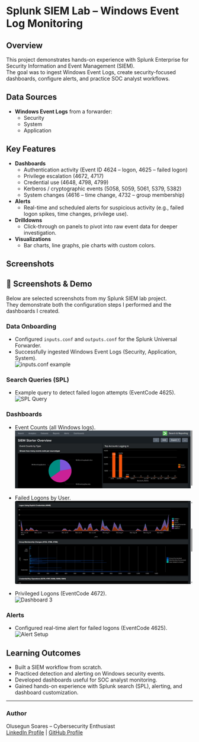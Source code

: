 # Splunk SIEM Lab – Windows Event Log Monitoring

## Overview
This project demonstrates hands-on experience with Splunk Enterprise for Security Information and Event Management (SIEM).  
The goal was to ingest Windows Event Logs, create security-focused dashboards, configure alerts, and practice SOC analyst workflows.

## Data Sources
- **Windows Event Logs** from a forwarder:
  - Security
  - System
  - Application

## Key Features
- **Dashboards**  
  - Authentication activity (Event ID 4624 – logon, 4625 – failed logon)  
  - Privilege escalation (4672, 4717)  
  - Credential use (4648, 4798, 4799)  
  - Kerberos / cryptographic events (5058, 5059, 5061, 5379, 5382)  
  - System changes (4616 – time change, 4732 – group membership)  
- **Alerts**  
  - Real-time and scheduled alerts for suspicious activity (e.g., failed logon spikes, time changes, privilege use).  
- **Drilldowns**  
  - Click-through on panels to pivot into raw event data for deeper investigation.  
- **Visualizations**  
  - Bar charts, line graphs, pie charts with custom colors.  

## Screenshots
## 📸 Screenshots & Demo

Below are selected screenshots from my Splunk SIEM lab project.  
They demonstrate both the configuration steps I performed and the dashboards I created.

### Data Onboarding
- Configured `inputs.conf` and `outputs.conf` for the Splunk Universal Forwarder.  
- Successfully ingested Windows Event Logs (Security, Application, System).  
![inputs.conf example](screenshots/inputs_conf.png)

### Search Queries (SPL)
- Example query to detect failed logon attempts (EventCode 4625).  
![SPL Query](screenshots/spl_query.png)

### Dashboards
- Event Counts (all Windows logs).  
![Event Counts](https://github.com/olusegunsoares/Splunk-SIEM/blob/b8d7c703a3789a32c62f553596e6bec15fe730a1/eventcounts.png)

- Failed Logons by User.  
![Dashboard 2](explicitcredentials.png)  

- Privileged Logons (EventCode 4672).  
![Dashboard 3](screenshots/dashboard3.png)  

### Alerts
- Configured real-time alert for failed logons (EventCode 4625).  
![Alert Setup](screenshots/alert_setup.png)


## Learning Outcomes
- Built a SIEM workflow from scratch.  
- Practiced detection and alerting on Windows security events.  
- Developed dashboards useful for SOC analyst monitoring.  
- Gained hands-on experience with Splunk search (SPL), alerting, and dashboard customization.  

---

### Author
Olusegun Soares – Cybersecurity Enthusiast  
[LinkedIn Profile](#) | [GitHub Profile](#)

